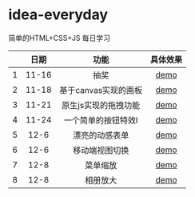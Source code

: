 # idea-everyday
简单的HTML+CSS+JS 每日学习  

|      | 日期  |         功能         |                           具体效果                           |
| :--: | :---: | :------------------: | :----------------------------------------------------------: |
|  1   | 11-16 |         抽奖         | [demo](https://github.com/mayafei1997/idea-everyday/blob/master/img/11-16%E6%8A%BD%E5%A5%96.gif) |
|  2   | 11-18 | 基于canvas实现的画板 | [demo](https://github.com/mayafei1997/idea-everyday/blob/master/img/11-18%E7%94%BB%E5%B8%83.gif) |
|  3   | 11-21 | 原生js实现的拖拽功能 | [demo](https://github.com/mayafei1997/idea-everyday/blob/master/img/11-21%E5%8E%9F%E7%94%9Fjs%E5%AE%9E%E7%8E%B0%E6%8B%96%E6%8B%BD%E6%95%88%E6%9E%9C.gif) |
|  4   | 11-24 | 一个简单的按钮特效I  | [demo](https://github.com/mayafei1997/idea-everyday/blob/master/img/11-24%E7%AE%80%E5%8D%95%E7%9A%84%E6%8C%89%E9%92%AE%E7%89%B9%E6%95%88.gif) |
|  5   | 12-6  |    漂亮的动感表单    | [demo](https://github.com/mayafei1997/idea-everyday/blob/master/img/12-6%E8%A1%A8%E5%8D%95%E5%8A%A8%E6%84%9F%E6%95%88%E6%9E%9C.gif) |
|  6   | 12-6  |    移动端视图切换    | [demo](https://github.com/mayafei1997/idea-everyday/blob/master/img/12-6%E7%A7%BB%E5%8A%A8%E7%AB%AF%E8%A7%86%E5%9B%BE%E5%88%87%E6%8D%A2.gif) |
|  7   | 12-8  |       菜单缩放       | [demo](https://github.com/mayafei1997/idea-everyday/blob/master/img/12-8%E8%8F%9C%E5%8D%95%E7%BC%A9%E6%94%BE.gif) |
|  8   | 12-8  |       相册放大       | [demo](https://github.com/mayafei1997/idea-everyday/blob/master/img/12-8%E7%9B%B8%E5%86%8C%E6%94%BE%E5%A4%A7.gif) |



